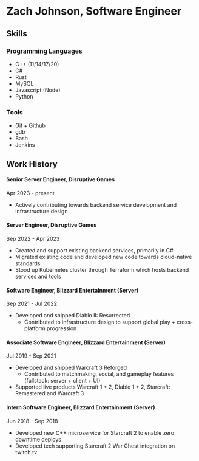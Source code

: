 # Zach Johnson, Software Engineer

## Skills

### Programming Languages
- C++ (11/14/17/20)
- C#
- Rust
- MySQL
- Javascript (Node)
- Python

### Tools
- Git + Github
- gdb
- Bash
- Jenkins

## Work History

#### Senior Server Engineer, Disruptive Games
Apr 2023 - present
- Actively contributing towards backend service development and infrastructure design

#### Server Engineer, Disruptive Games
Sep 2022 - Apr 2023
- Created and support existing backend services, primarily in C#
- Migrated existing code and developed new code towards cloud-native standards
- Stood up Kubernetes cluster through Terraform which hosts backend services and tools

#### Software Engineer, Blizzard Entertainment (Server)
Sep 2021 - Jul 2022
- Developed and shipped Diablo II: Resurrected
  - Contributed to infrastructure design to support global play + cross-platform progression

#### Associate Software Engineer, Blizzard Entertainment (Server)
Jul 2019 - Sep 2021
- Developed and shipped Warcraft 3 Reforged
  - Contributed to matchmaking, social, and gameplay features (fullstack: server + client + UI)
- Supported live products Warcraft 1 + 2, Diablo 1 + 2, Starcraft: Remastered and Warcraft 3

#### Intern Software Engineer, Blizzard Entertainment (Server)
Jun 2018 - Sep 2018
- Developed new C++ microservice for Starcraft 2 to enable zero downtime deploys
- Developed tech supporting Starcraft 2 War Chest integration on twitch.tv
